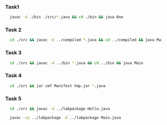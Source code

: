 ### Task1

```sh 
  javac -d ./bin ./src/*.java && cd ./bin && java One
```

### Task 2

```sh 
  cd ./src && javac -d ../compiled *.java && cd ../compiled && java Main
```
### Task 3

```sh 
  cd ./src && javac -d ../bin *.java && cd ../bin && java Main
```
### Task 4

```sh 
  cd ./src && jar cmf Manifest tmp.jar *.java
```
### Task 5

```sh 
  cd ./src && javac -d ../labpackage Hello.java
```

```sh
  javac -cp ../labpackage -d ../labpackage Main.java
```
